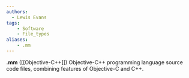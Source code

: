 ```yaml
---
authors:
  - Lewis Evans
tags:
    - Software
    - File_types
aliases:
    - .mm
---
```

**.mm** ([[Objective-C++]]) Objective-C++ programming language source code files, combining features of Objective-C and C++.
